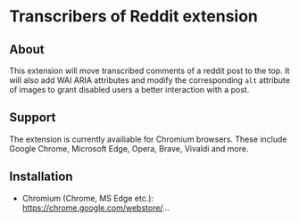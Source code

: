 # Transcribers of Reddit extension

## About
This extension will move transcribed comments of a reddit post to the top. It will also add WAI ARIA attributes and
modify the corresponding `alt` attribute of images to grant disabled users a better interaction with a post.

## Support
The extension is currently availiable for Chromium browsers. These include Google Chrome, Microsoft Edge, Opera, Brave, 
Vivaldi and more.

## Installation
- Chromium (Chrome, MS Edge etc.): https://chrome.google.com/webstore/...